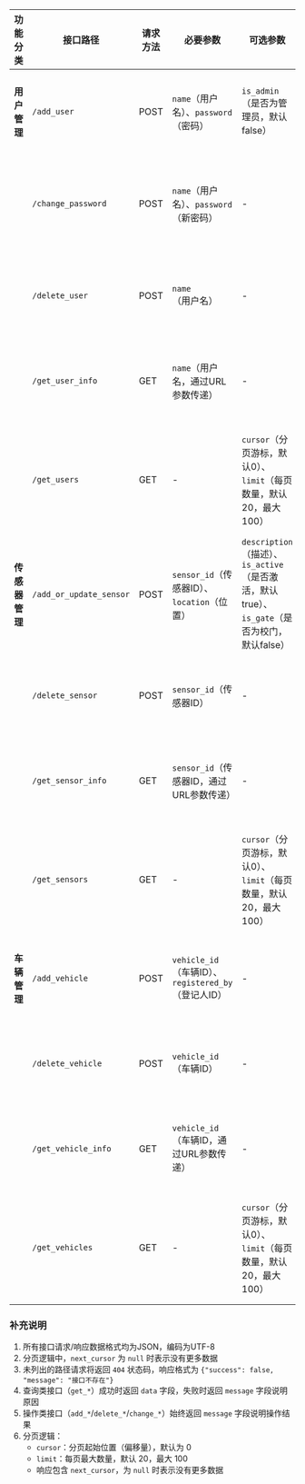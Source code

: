 | 功能分类       | 接口路径                  | 请求方法 | 必要参数                                  | 可选参数                                      | 功能描述                                  | 响应内容格式                                  | 状态码说明 |
|----------------|---------------------------|----------|-------------------------------------------|-----------------------------------------------|-------------------------------------------|-----------------------------------------------|------------|
| **用户管理**   | `/add_user`               | POST     | `name`（用户名）、`password`（密码）      | `is_admin`（是否为管理员，默认false）         | 添加新用户                                | `{"success": 布尔值, "message": 字符串}`       | 200：成功；400：参数缺失                     |
|                | `/change_password`        | POST     | `name`（用户名）、`password`（新密码）    | -                                             | 修改用户密码（无需旧密码）                | `{"success": 布尔值, "message": 字符串}`       | 200：成功；400：参数缺失                     |
|                | `/delete_user`            | POST     | `name`（用户名）                          | -                                             | 删除指定用户                              | `{"success": 布尔值, "message": 字符串}`       | 200：成功；400：参数缺失                     |
|                | `/get_user_info`          | GET      | `name`（用户名，通过URL参数传递）         | -                                             | 查询指定用户的详细信息                    | `{"success": 布尔值, "data": 用户信息对象 \| null, "message": 字符串}` | 200：成功；400：参数缺失                     |
|                | `/get_users`              | GET      | -                                         | `cursor`（分页游标，默认0）、`limit`（每页数量，默认20，最大100） | 分页拉取用户列表                          | `{"success": 布尔值, "data": 用户列表数组, "total": 总数, "next_cursor": 下一页游标 \| null, "limit": 每页数量, "message": 字符串}` | 200：成功                                    |
| **传感器管理** | `/add_or_update_sensor`   | POST     | `sensor_id`（传感器ID）、`location`（位置）| `description`（描述）、`is_active`（是否激活，默认true）、`is_gate`（是否为校门，默认false） | 添加新传感器或更新已有传感器信息          | `{"success": 布尔值, "message": 字符串}`       | 200：成功；400：参数缺失                     |
|                | `/delete_sensor`          | POST     | `sensor_id`（传感器ID）                   | -                                             | 删除指定传感器                            | `{"success": 布尔值, "message": 字符串}`       | 200：成功；400：参数缺失                     |
|                | `/get_sensor_info`        | GET      | `sensor_id`（传感器ID，通过URL参数传递）  | -                                             | 查询指定传感器的详细信息                  | `{"success": 布尔值, "data": 传感器信息对象 \| null, "message": 字符串}` | 200：成功；400：参数缺失                     |
|                | `/get_sensors`            | GET      | -                                         | `cursor`（分页游标，默认0）、`limit`（每页数量，默认20，最大100） | 分页拉取传感器列表                        | `{"success": 布尔值, "data": 传感器列表数组, "total": 总数, "next_cursor": 下一页游标 \| null, "limit": 每页数量, "message": 字符串}` | 200：成功                                    |
| **车辆管理**   | `/add_vehicle`            | POST     | `vehicle_id`（车辆ID）、`registered_by`（登记人ID） | -                                             | 添加新车辆并关联登记人                    | `{"success": 布尔值, "message": 字符串}`       | 200：成功；400：参数缺失                     |
|                | `/delete_vehicle`         | POST     | `vehicle_id`（车辆ID）                    | -                                             | 删除指定车辆                              | `{"success": 布尔值, "message": 字符串}`       | 200：成功；400：参数缺失                     |
|                | `/get_vehicle_info`       | GET      | `vehicle_id`（车辆ID，通过URL参数传递）   | -                                             | 查询指定车辆的详细信息                    | `{"success": 布尔值, "data": 车辆信息对象 \| null, "message": 字符串}` | 200：成功；400：参数缺失                     |
|                | `/get_vehicles`           | GET      | -                                         | `cursor`（分页游标，默认0）、`limit`（每页数量，默认20，最大100） | 分页拉取车辆列表                          | `{"success": 布尔值, "data": 车辆列表数组, "total": 总数, "next_cursor": 下一页游标 \| null, "limit": 每页数量, "message": 字符串}` | 200：成功                                    |

### 补充说明
1. 所有接口请求/响应数据格式均为JSON，编码为UTF-8
2. 分页逻辑中，`next_cursor` 为 `null` 时表示没有更多数据
3. 未列出的路径请求将返回 `404` 状态码，响应格式为 `{"success": false, "message": "接口不存在"}`
4. 查询类接口（`get_*`）成功时返回 `data` 字段，失败时返回 `message` 字段说明原因
5. 操作类接口（`add_*`/`delete_*`/`change_*`）始终返回 `message` 字段说明操作结果
6. 分页逻辑：
   - `cursor`：分页起始位置（偏移量），默认为 0
   - `limit`：每页最大数量，默认 20，最大 100
   - 响应包含 `next_cursor`，为 `null` 时表示没有更多数据
